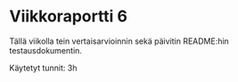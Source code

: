 # Viikkoraportti 6

Tällä viikolla tein vertaisarvioinnin sekä päivitin README:hin testausdokumentin.

Käytetyt tunnit: 3h
